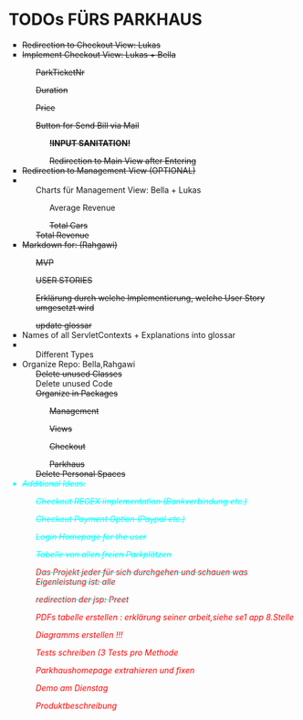 <html lang="">
<body>
    <h1>TODOs FÜRS PARKHAUS</h1>
    <ul style="list-style-type: square;">
        <li><del>Redirection to Checkout View: Lukas</del></li>  
        <li>
        <del>
            Implement Checkout View: Lukas + Bella 
            <ul>ParkTicketNr</ul>
            <ul>Duration</ul>
            <ul>Price</ul>
            <ul>Button for Send Bill via Mail
                <ul><strong>!INPUT SANITATION!</strong></ul>
                <ul>Redirection to Main View after Entering</ul>
            </ul>
            </del>
        </li>
        <li><del>Redirection to Management View (OPTIONAL)</del></li>
        <li>
            <ul>Charts für Management View: Bella + Lukas
            <ul>Average Revenue</ul>
            <del><ul>Total Cars</ul></del>
            <del>Total Revenue</del></ul>
        </li>
        <li>
            <del>
            Markdown for: (Rahgawi)
            <ul>MVP</ul>
            <ul>USER STORIES</ul>
            <ul>Erklärung durch welche Implementierung, welche User Story umgesetzt wird</ul>
            <ul>update glossar</ul>
            </del>
        </li>
        <li>Names of all ServletContexts + Explanations into glossar</li>
        <li>
            <ul>Different Types</ul>
        </li>
        <li>
            Organize Repo: Bella,Rahgawi
            <ul><del>Delete unused Classes</del></ul>
            <ul>Delete unused Code</ul>
            <ul>
                <del>
                Organize in Packages
                <ul>Management</ul>
                <ul>Views</ul>
                <ul>Checkout</ul>
                <ul>Parkhaus</ul>
                </del>
            </ul>
            <ul><del>Delete Personal Spaces</del></ul>
        </li>
        <li style="color: cyan">
            <em>
           <del> Additional Ideas:
                <ul style="color: cyan"> Checkout REGEX implementation (Bankverbindung etc.)</ul>
                <ul style="color: cyan"> Checkout Payment Option (Paypal etc.)</ul>
                <ul style="color: cyan"> Login Homepage for the user</ul>
                <ul style="color: cyan"> Tabelle von allen freien Parkplätzen</ul></del>
                <del> <ul style ="color: red"> Das Projekt jeder für sich durchgehen und schauen was Eigenleistung ist: alle </ul></del>
                <del><ul style="color: red"> redirection der jsp: Preet</ul></del>
                <ul style="color: red"> PDFs tabelle erstellen : erklärung seiner arbeit,siehe se1 app 8.Stelle</ul>
                <ul style="color: red"> Diagramms erstellen !!! </ul>
                <ul style="color: red"> Tests schreiben (3 Tests pro Methode</ul>
                <ul style="color: red"> Parkhaushomepage extrahieren und fixen </ul>
                <ul style="color: red"> Demo am Dienstag</ul>
                <ul style="color: red"> Produktbeschreibung</ul>
            </em>
        </li>
    </ul>
</body>
</html>